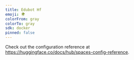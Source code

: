 ```yaml
---
title: Edubot Hf
emoji: 🌍
colorFrom: gray
colorTo: gray
sdk: docker
pinned: false
---
```


Check out the configuration reference at
https://huggingface.co/docs/hub/spaces-config-reference.
